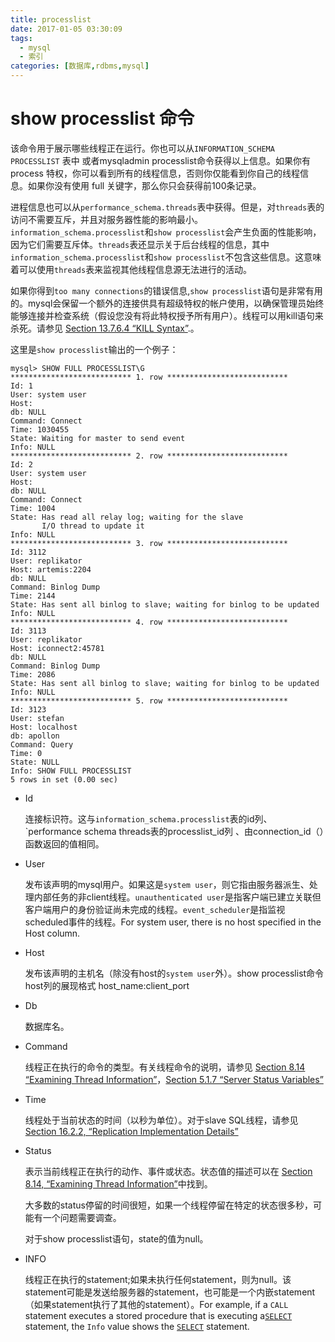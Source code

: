 ```yaml
---
title: processlist
date: 2017-01-05 03:30:09
tags: 
  - mysql
  - 索引
categories: [数据库,rdbms,mysql]
---
```


# show processlist 命令

该命令用于展示哪些线程正在运行。你也可以从`INFORMATION_SCHEMA PROCESSLIST` 表中 或者mysqladmin processlist命令获得以上信息。如果你有 process 特权，你可以看到所有的线程信息，否则你仅能看到你自己的线程信息。如果你没有使用 full 关键字，那么你只会获得前100条记录。

进程信息也可以从`performance_schema.threads`表中获得。但是，对`threads`表的访问不需要互斥，并且对服务器性能的影响最小。`information_schema.processlist`和`show processlist`会产生负面的性能影响，因为它们需要互斥体。`threads`表还显示关于后台线程的信息，其中`information_schema.processlist`和`show processlist`不包含这些信息。这意味着可以使用`threads`表来监视其他线程信息源无法进行的活动。

如果你得到`too many connections`的错误信息,`show processlist`语句是非常有用的。mysql会保留一个额外的连接供具有超级特权的帐户使用，以确保管理员始终能够连接并检查系统（假设您没有将此特权授予所有用户）。线程可以用kill语句来杀死。请参见 [Section 13.7.6.4 “KILL Syntax”](https://dev.mysql.com/doc/refman/5.7/en/kill.html).。

这里是`show processlist`输出的一个例子：

```mysql
mysql> SHOW FULL PROCESSLIST\G
*************************** 1. row ***************************
Id: 1
User: system user
Host:
db: NULL
Command: Connect
Time: 1030455
State: Waiting for master to send event
Info: NULL
*************************** 2. row ***************************
Id: 2
User: system user
Host:
db: NULL
Command: Connect
Time: 1004
State: Has read all relay log; waiting for the slave
       I/O thread to update it
Info: NULL
*************************** 3. row ***************************
Id: 3112
User: replikator
Host: artemis:2204
db: NULL
Command: Binlog Dump
Time: 2144
State: Has sent all binlog to slave; waiting for binlog to be updated
Info: NULL
*************************** 4. row ***************************
Id: 3113
User: replikator
Host: iconnect2:45781
db: NULL
Command: Binlog Dump
Time: 2086
State: Has sent all binlog to slave; waiting for binlog to be updated
Info: NULL
*************************** 5. row ***************************
Id: 3123
User: stefan
Host: localhost
db: apollon
Command: Query
Time: 0
State: NULL
Info: SHOW FULL PROCESSLIST
5 rows in set (0.00 sec)
```

- Id

  连接标识符。这与`information_schema.processlist`表的id列、`performance schema threads表的processlist_id列 、由connection_id（）函数返回的值相同。

- User

  发布该声明的mysql用户。如果这是`system user`，则它指由服务器派生、处理内部任务的非client线程。`unauthenticated user`是指客户端已建立关联但客户端用户的身份验证尚未完成的线程。`event_scheduler`是指监视scheduled事件的线程。For system user, there is no host specified in the Host column.

- Host

  发布该声明的主机名（除没有host的`system user`外）。show processlist命令host列的展现格式 host_name:client_port

- Db

  数据库名。

- Command

  线程正在执行的命令的类型。有关线程命令的说明，请参见 [Section 8.14 “Examining Thread Information”](https://dev.mysql.com/doc/refman/5.7/en/thread-information.html)，[Section 5.1.7 “Server Status Variables”](https://dev.mysql.com/doc/refman/5.7/en/server-status-variables.html)

- Time  

  线程处于当前状态的时间（以秒为单位）。对于slave SQL线程，请参见[Section 16.2.2, “Replication Implementation Details”](https://dev.mysql.com/doc/refman/5.7/en/replication-implementation-details.html)

- Status

  表示当前线程正在执行的动作、事件或状态。状态值的描述可以在 [Section 8.14, “Examining Thread Information”](https://dev.mysql.com/doc/refman/5.7/en/thread-information.html)中找到。

  大多数的status停留的时间很短，如果一个线程停留在特定的状态很多秒，可能有一个问题需要调查。

  对于show processlist语句，state的值为null。

- INFO  

  线程正在执行的statement;如果未执行任何statement，则为null。该statement可能是发送给服务器的statement，也可能是一个内嵌statement（如果statement执行了其他的statement）。For example, if a `CALL` statement executes a stored procedure that is executing a[`SELECT`](https://dev.mysql.com/doc/refman/5.7/en/select.html) statement, the `Info` value shows the [`SELECT`](https://dev.mysql.com/doc/refman/5.7/en/select.html) statement.


